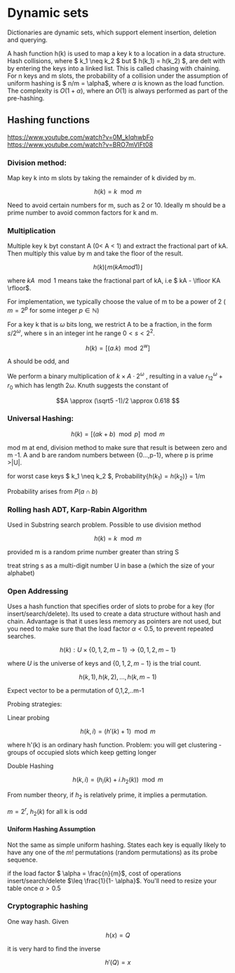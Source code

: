# Dynamic sets

Dictionaries are dynamic sets, which support element insertion, deletion and querying.

A hash function h(k) is used to map a key k to a location in a data structure.
Hash collisions, where $ k_1 \neq k_2 $ but $ h(k_1) = h(k_2) $, are delt with by entering the keys into a linked list. This is called chasing with chaining. For n keys and m slots, the probability of a collision under the assumption of uniform hashing is $ n/m =  \alpha$, where $\alpha$ is known as the load function. The complexity is $O(1 + \alpha)$, where an $O(1)$ is always performed as part of the pre-hashing.

## Hashing functions

https://www.youtube.com/watch?v=0M_kIqhwbFo
https://www.youtube.com/watch?v=BRO7mVIFt08

### Division method:

Map key k into m slots by taking the remainder of k divided by m.

```math
h(k) = k \mod m
```

Need to avoid certain numbers for m, such as 2 or 10. Ideally m should be a prime number to avoid common factors for k and m.

### Multiplication 

Multiple key k byt constant A (0< A < 1) and extract the fractional part of kA. Then multiply this value by m and take the floor of the result.

```math
h(k) \lfloor m (k A mod 1) \rfloor
```

where $k A \mod 1$ means take the fractional part of kA, i.e $ kA - \lfloor KA \rfloor$.

For implementation, we typically choose the value of m to be a power of 2 ( $m = 2^p$ for some integer $p \in \mathbb{N}$)

For a key k that is $\omega$ bits long, we restrict A to be a fraction, in the form $s/2^\omega$, where s in an integer int he range $0<s<2^2$.

```math
h(k) = [ (a.k) \mod 2^w]
```

A should be odd, and

We perform a binary multiplication of $k \times A \cdot 2^\omega$ , resulting in a value $r_12^\omega + r_0$ which has length $2 \omega$. Knuth suggests the constant of  

```math
A \approx (\sqrt5 -1)/2 \approx 0.618 
```

### Universal Hashing:

```math
h(k) = [(ak + b) \mod p] \mod m
```

mod m at end, division method to make sure that result is between zero and m -1.
A and b are random numbers between {0...,p-1}, where p is prime >|U|. 

for worst case keys $ k_1 \neq k_2 $, Probability{$h(k_1) = h(k_2)$} = 1/m

Probability arises from $P(a \cap b)$

### Rolling hash ADT, Karp-Rabin Algorithm

Used in Substring search problem. Possible to use division method

```math
h(k) = k \mod m
```

provided m is a random prime number greater than string S

treat string s as a multi-digit number U in base a (which the size of your alphabet)

### Open Addressing

Uses a hash function that specifies order of slots to probe for a key (for insert/search/delete). Its used to create a data structure without hash and chain. Advantage is that it uses less memory as pointers are not used, but you need to make sure that the load factor $\alpha < 0.5$, to prevent repeated searches.

```math
h(k) : U \times \left\{0,1,2, m -1 \right\} \rightarrow \left\{0,1,2, m -1 \right\}
```

where $U$ is the universe of keys and $\left\{0,1,2, m -1 \right\}$ is the trial count.

```math
h(k,1), h(k,2), ...,h(k,m-1)
```
Expect vector to be a permutation of 0,1,2,..m-1

Probing strategies:

Linear probing


```math
h(k,i) = (h'(k)+1) \mod m
```

where h'(k) is an ordinary hash function. Problem: you will get clustering - groups of occupied slots which keep getting longer

Double Hashing


```math
h(k,i) = (h_i(k)+i.h_2(k)) \mod m
```

From number theory, if $h_2$ is relatively prime, it implies a permutation.

$m=2^r$, $h_2(k)$ for all k is odd

#### Uniform Hashing Assumption

Not the same as simple uniform hashing.
States each key is equally likely to have any one of the $m!$ permutations (random permutations) as its probe sequence.

if the load factor $ \alpha = \frac{n}{m}$, cost of operations insert/search/delete $\leq \frac{1}{1- \alpha}$. You'll need to resize your table once $\alpha > 0.5$

### Cryptographic hashing

One way hash. Given

```math
h(x) = Q
```

it is very hard to find the inverse

```math
h'(Q) = x
```